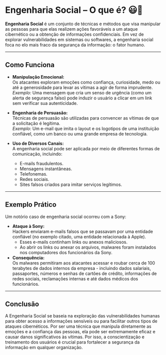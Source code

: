 # Engenharia Social – O que é? 😃🔐

**Engenharia Social** é um conjunto de técnicas e métodos que visa manipular as pessoas para que elas realizem ações favoráveis a um ataque cibernético ou a obtenção de informações confidenciais. Em vez de explorar vulnerabilidades em sistemas ou softwares, a engenharia social foca no elo mais fraco da segurança da informação: o fator humano.

---

## Como Funciona

- **Manipulação Emocional:**  
  Os atacantes exploram emoções como confiança, curiosidade, medo ou até a generosidade para levar as vítimas a agir de forma imprudente.  
  *Exemplo:* Uma mensagem que cria um senso de urgência (como um alerta de segurança falso) pode induzir o usuário a clicar em um link sem verificar sua autenticidade.

- **Engenharia de Persuasão:**  
  Técnicas de persuasão são utilizadas para convencer as vítimas de que a solicitação é legítima.  
  *Exemplo:* Um e-mail que imita o layout e os logotipos de uma instituição confiável, como um banco ou uma grande empresa de tecnologia.

- **Uso de Diversos Canais:**  
  A engenharia social pode ser aplicada por meio de diferentes formas de comunicação, incluindo:
  - E-mails fraudulentos.
  - Mensagens instantâneas.
  - Telefonemas.
  - Redes sociais.
  - Sites falsos criados para imitar serviços legítimos.

---

## Exemplo Prático

Um notório caso de engenharia social ocorreu com a Sony:
- **Ataque à Sony:**  
  Hackers enviaram e-mails falsos que se passavam por uma entidade confiável (no exemplo citado, uma entidade relacionada à Apple).  
  - Esses e-mails continham links ou anexos maliciosos.  
  - Ao abrir os links ou anexar os arquivos, malwares foram instalados nos computadores dos funcionários da Sony.
- **Consequência:**  
  Os malwares permitiram aos atacantes acessar e roubar cerca de 100 terabytes de dados internos da empresa - incluindo dados salariais, passaportes, números e senhas de cartões de crédito, informações de redes sociais, reclamações internas e até dados médicos dos funcionários.

---

## Conclusão

A Engenharia Social se baseia na exploração das vulnerabilidades humanas para obter acesso a informações sensíveis ou para facilitar outros tipos de ataques cibernéticos. Por ser uma técnica que manipula diretamente as emoções e a confiança das pessoas, ela pode ser extremamente eficaz e causar danos significativos às vítimas. Por isso, a conscientização e treinamento dos usuários é crucial para fortalecer a segurança da informação em qualquer organização.